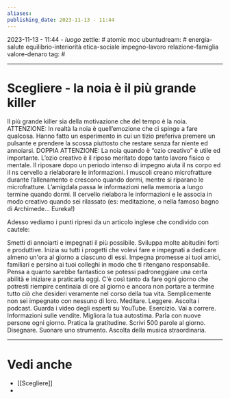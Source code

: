 ```yaml
---
aliases: 
publishing_date: 2023-11-13 - 11:44
---
```

2023-11-13 - 11:44 - *luogo*
zettle: # atomic moc
ubuntudream: # energia-salute equilibrio-interiorità etica-sociale impegno-lavoro relazione-famiglia valore-denaro 
tag: #

---
# Scegliere - la noia è il più grande killer

Il più grande killer sia della motivazione che del tempo è la noia.
ATTENZIONE:
In realtà la noia è quell’emozione che ci spinge a fare qualcosa. Hanno fatto un esperimento in cui un tizio preferiva premere un pulsante e prendere la scossa piuttosto che restare senza far niente ed annoiarsi.
DOPPIA ATTENZIONE:
La noia quando è “ozio creativo” è utile ed importante. L’ozio creativo è il riposo meritato dopo tanto lavoro fisico o mentale. Il riposare dopo un periodo intenso di impegno aiuta il ns corpo ed il ns cervello a rielaborare le informazioni. I muscoli creano microfratture durante l’allenamento e crescono quando dormi, mentre si riparano le microfratture. L’amigdala passa le informazioni nella memoria a lungo termine quando dormi. Il cervello rielabora le informazioni e le associa in modo creativo quando sei rilassato (es: meditazione, o nella famoso bagno di Archimede… Eureka!)

Adesso vediamo i punti ripresi da un articolo inglese che condivido con cautele:

Smetti di annoiarti e impegnati il più possibile.
Sviluppa molte abitudini forti e produttive.
Inizia su tutti i progetti che volevi fare e impegnati a dedicare almeno un'ora al giorno a ciascuno di essi.
Impegna promesse ai tuoi amici, familiari e persino ai tuoi colleghi in modo che ti ritengano responsabile.
Pensa a quanto sarebbe fantastico se potessi padroneggiare una certa abilità e iniziare a praticarla oggi.
C'è così tanto da fare ogni giorno che potresti riempire centinaia di ore al giorno e ancora non portare a termine tutto ciò che desideri veramente nel corso della tua vita. Semplicemente non sei impegnato con nessuno di loro.
Meditare.
Leggere.
Ascolta i podcast.
Guarda i video degli esperti su YouTube.
Esercizio.
Vai a correre.
Informazioni sulle vendite.
Migliora la tua autostima.
Parla con nuove persone ogni giorno.
Pratica la gratitudine.
Scrivi 500 parole al giorno.
Disegnare.
Suonare uno strumento.
Ascolta della musica straordinaria.



---
# Vedi anche
- [[Scegliere]]
- 